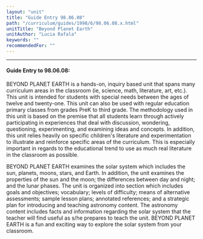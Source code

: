 ```yaml
---
layout: "unit"
title: "Guide Entry 98.06.08"
path: "/curriculum/guides/1998/6/98.06.08.x.html"
unitTitle: "Beyond Planet Earth"
unitAuthor: "Lucia Rafala"
keywords: ""
recommendedFor: ""
---
```

<body>
<hr/>
 <h4>
  Guide Entry to 98.06.08:
 </h4>
 BEYOND PLANET EARTH is a hands-on, inquiry based unit that spans many curriculum areas in the classroom (ie, science, math, literature, art, etc.).  This unit is intended for students with special needs between the ages of twelve and twenty-one.  This unit can also be used with regular education primary classes from grades PreK to third grade.  The methodology used in this unit is based on the premise that all students learn through actively participating in experiences that deal with discussion, wondering, questioning, experimenting, and examining ideas and concepts.  In addition, this unit relies heavily on specific children's literature and experimentation to illustrate and reinforce specific areas of the curriculum.  This is especially important in regards to the educational trend to use as much real literature in the classroom as possible.
 <p>
  BEYOND PLANET EARTH examines the solar system which includes the sun, planets, moons, stars, and Earth.  In addition, the unit examines the properties of the sun and the moon; the differences between day and night; and the lunar phases.  The unit is organized into section which includes goals and objectives; vocabulary; levels of difficulty; means of alternative assessments; sample lesson plans; annotated references; and a strategic plan for introducing and teaching astronomy content.  The astronomy content includes facts and information regarding the solar system that the teacher will find useful as s/he prepares to teach the unit.  BEYOND PLANET EARTH is a fun and exciting way to explore the solar system from your classroom.
 </p>


</body>